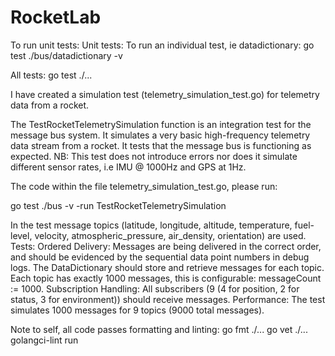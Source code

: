 # RocketLab

To run unit tests:
Unit tests: To run an individual test, ie datadictionary:
go test ./bus/datadictionary -v  

All tests:
go test ./...

I have created a simulation test (telemetry_simulation_test.go) for telemetry data from a rocket. 

The TestRocketTelemetrySimulation function is an integration test for the message bus system. It simulates a very basic high-frequency telemetry data stream from a rocket. It tests that the message bus is functioning as expected. NB: This test does not introduce errors nor does it simulate different sensor rates, i.e IMU @ 1000Hz and GPS at 1Hz.


The code within the file telemetry_simulation_test.go, please run:

go test ./bus -v -run TestRocketTelemetrySimulation


In the test message topics (latitude, longitude, altitude, temperature, fuel-level, velocity, atmospheric_pressure, air_density, orientation) are used.
Tests:
Ordered Delivery: Messages are being delivered in the correct order, and should be evidenced by the sequential data point numbers in debug logs.
The DataDictionary should store and retrieve messages for each topic. Each topic has exactly 1000 messages, this is configurable: messageCount := 1000.
Subscription Handling: All subscribers (9 (4 for position, 2 for status, 3 for environment)) should receive messages.
Performance: The test simulates 1000 messages for 9 topics (9000 total messages).


Note to self, all code passes formatting and linting:
go fmt ./...
go vet ./...
golangci-lint run
